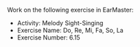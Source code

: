 Work on the following exercise in EarMaster:
- Activity: Melody Sight-Singing
- Exercise Name: Do, Re, Mi, Fa, So, La
- Exercise Number: 6.15
